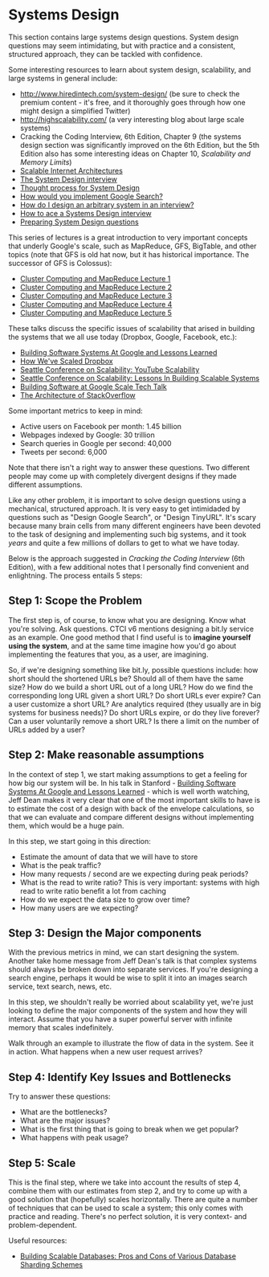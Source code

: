 # Systems Design

This section contains large systems design questions. System design questions may seem intimidating, but with practice and a consistent, structured approach, they can be tackled with confidence.

Some interesting resources to learn about system design, scalability, and large systems in general include:

* http://www.hiredintech.com/system-design/ (be sure to check the premium content - it's free, and it thoroughly goes through how one might design a simplified Twitter)
* http://highscalability.com/ (a very interesting blog about large scale systems)
* Cracking the Coding Interview, 6th Edition, Chapter 9 (the systems design section was significantly improved on the 6th Edition, but the 5th Edition also has some interesting ideas on Chapter 10, *Scalability and Memory Limits*)
* [Scalable Internet Architectures](https://www.youtube.com/watch?v=2WuT2rdLK5A)
* [The System Design interview](https://github.com/checkcheckzz/system-design-interview)
* [Thought process for System Design](http://programmers.stackexchange.com/questions/196185/general-thought-process-for-how-would-you-build-this-website-app-interview-que)
* [How would you implement Google Search?](http://programmers.stackexchange.com/questions/38324/how-would-you-implement-google-search)
* [How do I design an arbitrary system in an interview?](http://programmers.stackexchange.com/questions/75269/how-do-i-design-an-arbitrary-system-in-an-interview)
* [How to ace a Systems Design interview](https://www.palantir.com/2011/10/how-to-rock-a-systems-design-interview/)
* [Preparing System Design questions](http://www.quora.com/How-should-I-prepare-system-design-questions-for-Google-Facebook-Interview)

This series of lectures is a great introduction to very important concepts that underly Google's scale, such as MapReduce, GFS, BigTable, and other topics (note that GFS is old hat now, but it has historical importance. The successor of GFS is Colossus):
* [Cluster Computing and MapReduce Lecture 1](https://www.youtube.com/watch?v=yjPBkvYh-ss)
* [Cluster Computing and MapReduce Lecture 2](https://www.youtube.com/watch?v=-vD6PUdf3Js)
* [Cluster Computing and MapReduce Lecture 3](https://www.youtube.com/watch?v=5Eib_H_zCEY)
* [Cluster Computing and MapReduce Lecture 4](https://www.youtube.com/watch?v=1ZDybXl212Q)
* [Cluster Computing and MapReduce Lecture 5](https://www.youtube.com/watch?v=BT-piFBP4fE)

These talks discuss the specific issues of scalability that arised in building the systems that we all use today (Dropbox, Google, Facebook, etc.):

* [Building Software Systems At Google and Lessons Learned](https://www.youtube.com/watch?v=modXC5IWTJI)
* [How We've Scaled Dropbox](https://www.youtube.com/watch?v=PE4gwstWhmc)
* [Seattle Conference on Scalability: YouTube Scalability](https://www.youtube.com/watch?v=ZW5_eEKEC28)
* [Seattle Conference on Scalability: Lessons In Building Scalable Systems](https://www.youtube.com/watch?v=mS48X9oEar0)
* [Building Software at Google Scale Tech Talk](https://www.youtube.com/watch?v=2qv3fcXW1mg)
* [The Architecture of StackOverflow](https://www.youtube.com/watch?v=t6kM2EM6so4)

Some important metrics to keep in mind:

* Active users on Facebook per month: 1.45 billion
* Webpages indexed by Google: 30 trillion
* Search queries in Google per second: 40,000
* Tweets per second: 6,000

Note that there isn't a right way to answer these questions. Two different people may come up with completely divergent designs if they made different assumptions.

Like any other problem, it is important to solve design questions using a mechanical, structured approach. It is very easy to get intimidaded by questions such as "Design Google Search", or "Design TinyURL". It's scary because many brain cells from many different engineers have been devoted to the task of designing and implementing such big systems, and it took *years* and quite a few millions of dollars to get to what we have today.

Below is the approach suggested in *Cracking the Coding Interview* (6th Edition), with a few additional notes that I personally find convenient and enlightning. The process entails 5 steps:

## Step 1: Scope the Problem

The first step is, of course, to know what you are designing. Know what you're solving. Ask questions. CTCI v6 mentions designing a bit.ly service as an example. One good method that I find useful is to **imagine yourself using the system**, and at the same time imagine how you'd go about implementing the features that you, as a user, are imagining.

So, if we're designing something like bit.ly, possible questions include: how short should the shortened URLs be? Should all of them have the same size? How do we build a short URL out of a long URL? How do we find the corresponding long URL given a short URL? Do short URLs ever expire? Can a user customize a short URL? Are analytics required (they usually are in big systems for business needs)? Do short URLs expire, or do they live forever? Can a user voluntarily remove a short URL? Is there a limit on the number of URLs added by a user?

## Step 2: Make reasonable assumptions

In the context of step 1, we start making assumptions to get a feeling for how big our system will be. In his talk in Stanford - [Building Software Systems At Google and Lessons Learned](https://www.youtube.com/watch?v=modXC5IWTJI) - which is well worth watching, Jeff Dean makes it very clear that one of the most important skills to have is to estimate the cost of a design with back of the envelope calculations, so that we can evaluate and compare different designs without implementing them, which would be a huge pain.

In this step, we start going in this direction:

* Estimate the amount of data that we will have to store
* What is the peak traffic?
* How many requests / second are we expecting during peak periods?
* What is the read to write ratio? This is very important: systems with high read to write ratio benefit a lot from caching
* How do we expect the data size to grow over time?
* How many users are we expecting?

## Step 3: Design the Major components

With the previous metrics in mind, we can start designing the system. Another take home message from Jeff Dean's talk is that complex systems should always be broken down into separate services. If you're designing a search engine, perhaps it would be wise to split it into an images search service, text search, news, etc.

In this step, we shouldn't really be worried about scalability yet, we're just looking to define the major components of the system and how they will interact. Assume that you have a super powerful server with infinite memory that scales indefinitely.

Walk through an example to illustrate the flow of data in the system. See it in action. What happens when a new user request arrives?

## Step 4: Identify Key Issues and Bottlenecks

Try to answer these questions:

* What are the bottlenecks?
* What are the major issues?
* What is the first thing that is going to break when we get popular?
* What happens with peak usage?

## Step 5: Scale

This is the final step, where we take into account the results of step 4, combine them with our estimates from step 2, and try to come up with a good solution that (hopefully) scales horizontally. There are quite a number of techniques that can be used to scale a system; this only comes with practice and reading. There's no perfect solution, it is very context- and problem-dependent.

Useful resources:
* [Building Scalable Databases: Pros and Cons of Various Database Sharding Schemes](http://www.25hoursaday.com/weblog/2009/01/16/BuildingScalableDatabasesProsAndConsOfVariousDatabaseShardingSchemes.aspx)
